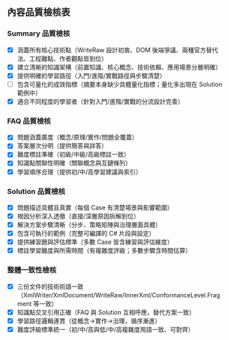 ## 內容品質檢核表

### Summary 品質檢核
- [x] 涵蓋所有核心技術點（WriteRaw 設計初衷、DOM 後端爭議、兩種官方替代法、工程難點、作者觀點皆到位）
- [x] 建立清晰的知識架構（前置知識、核心概念、技術依賴、應用場景分層明確）
- [x] 提供明確的學習路徑（入門/進階/實戰路徑與步驟清楚）
- [ ] 包含可量化的成效指標（摘要本身缺少具體量化指標；量化多出現在 Solution 範例中）
- [x] 適合不同程度的學習者（針對入門/進階/實戰的分流設計完善）

### FAQ 品質檢核
- [x] 問題涵蓋廣度（概念/原理/實作/問題全覆蓋）
- [x] 答案層次分明（提供簡答與詳答）
- [x] 難度標註準確（初級/中級/高級標註一致）
- [x] 知識點關聯性明確（關聯概念與互鏈條列）
- [x] 學習順序合理（提供初/中/高學習建議與索引）

### Solution 品質檢核
- [x] 問題描述具體且真實（每個 Case 有清楚場景與影響範圍）
- [x] 根因分析深入透徹（直接/深層原因拆解到位）
- [x] 解決方案步驟清晰（分步、策略矩陣與治理層面具體）
- [x] 包含可執行的範例（完整可編譯的 C# 片段與設定）
- [x] 提供練習題與評估標準（多數 Case 皆含練習與評估維度）
- [x] 標註學習難度與所需時間（有複雜度評級；多數步驟含時間估算）

### 整體一致性檢核
- [x] 三份文件的技術術語一致（XmlWriter/XmlDocument/WriteRaw/InnerXml/ConformanceLevel.Fragment 等一致）
- [x] 知識點交叉引用正確（FAQ 與 Solution 互相呼應，替代方案一致）
- [x] 學習路徑邏輯連貫（從概念→實作→治理，循序漸進）
- [x] 難度評級標準統一（初/中/高與低/中/高複雜度用語一致、可對齊）